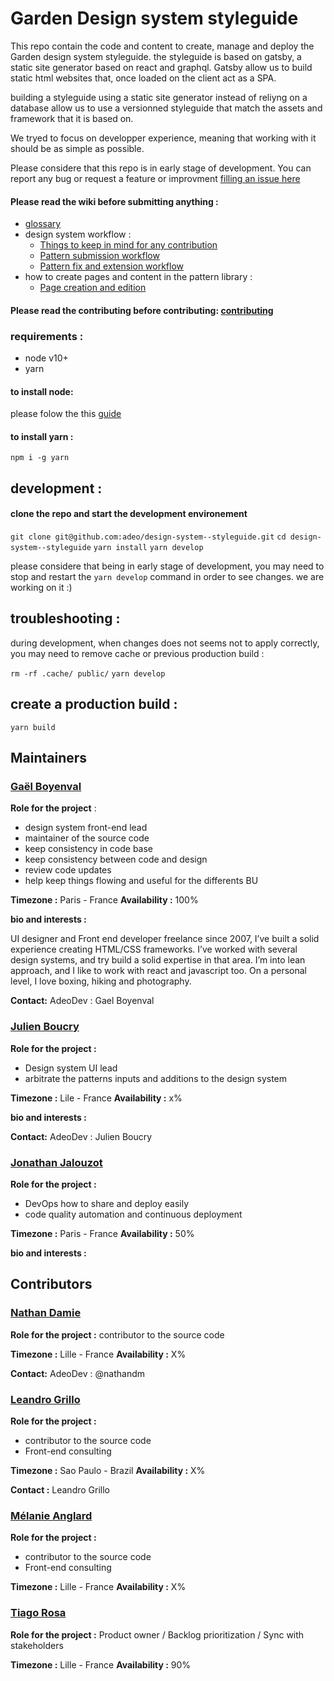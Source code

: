 # Garden Design system styleguide

This repo contain the code and content to create, manage and deploy the Garden design system styleguide.
the styleguide is based on gatsby, a static site generator based on react and graphql.
Gatsby allow us to build static html websites that, once loaded on the client act as a SPA.

building a styleguide using a static site generator instead of reliyng on a database allow us to use a versionned styleguide that match the assets and framework that it is based on.

We tryed to focus on developper experience, meaning that working with it should be as simple as possible.

Please considere that this repo is in early stage of development. You can report any bug or request a feature or improvment [filling an issue here](https://github.com/adeo/design-system--styleguide/issues)

#### Please read the wiki before submitting anything :

- [glossary](https://github.com/adeo/design-system--styleguide/wiki/Glossary)
- design system workflow :
  - [Things to keep in mind for any contribution](https://github.com/adeo/design-system--styleguide/wiki/Things-to-keep-in-mind-for-any-contribution)
  - [Pattern submission workflow](https://github.com/adeo/design-system--styleguide/wiki/New-pattern-submission-workflow)
  - [Pattern fix and extension workflow](https://github.com/adeo/design-system--styleguide/wiki/Pattern-fix-or-extension-workflow)
- how to create pages and content in the pattern library :
  - [Page creation and edition](https://github.com/adeo/design-system--styleguide/wiki/pages-creation-and-edition)

#### Please read the contributing before contributing: [contributing](https://github.com/adeo/design-system--styleguide/blob/master/CONTRIBUTING.md) 

### requirements :

- node v10+
- yarn

#### to install node:

please folow the this [guide](https://nodejs.org/en/download/package-manager/)

#### to install yarn :

`npm i -g yarn`

## development :

#### clone the repo and start the development environement

`git clone git@github.com:adeo/design-system--styleguide.git`
`cd design-system--styleguide`
`yarn install`
`yarn develop`

please considere that being in early stage of development, you may need to stop and restart the `yarn develop` command in order to see changes.
we are working on it :)

## troubleshooting :

during development, when changes does not seems not to apply correctly, you may need to remove cache or previous production build :

`rm -rf .cache/ public/`
`yarn develop`

## create a production build :

`yarn build`

## Maintainers

### [Gaël Boyenval](https://www.linkedin.com/in/gaël-boyenval-5b931415/)

**Role for the project** :

- design system front-end lead
- maintainer of the source code
- keep consistency in code base
- keep consistency between code and design
- review code updates
- help keep things flowing and useful for the differents BU

**Timezone :** Paris - France **Availability :** 100%

**bio and interests :**

UI designer and Front end developer freelance since 2007, I’ve built a solid experience creating HTML/CSS frameworks. I’ve worked with several design systems, and try build a solid expertise in that area.
I’m into lean approach, and I like to work with react and javascript too.
On a personal level, I love boxing, hiking and photography.

**Contact:**
AdeoDev : Gael Boyenval

### [Julien Boucry](https://www.linkedin.com/in/julien-boucry-48747467)

**Role for the project :**

- Design system UI lead
- arbitrate the patterns inputs and additions to the design system

**Timezone :** Lile - France **Availability :** x%

**bio and interests :**

**Contact:** AdeoDev : Julien Boucry

### [Jonathan Jalouzot](https://www.linkedin.com/in/jonathanjalouzot/)

**Role for the project :**

- DevOps how to share and deploy easily
- code quality automation and continuous deployment

**Timezone :** Paris - France **Availability :** 50%

**bio and interests :**

## Contributors

### [Nathan Damie](https://www.linkedin.com/in/ndamie/)

**Role for the project :** contributor to the source code

**Timezone :** Lille - France **Availability :** X%

**Contact:** AdeoDev : @nathandm

### [Leandro Grillo](https://www.linkedin.com/in/leandrocgrillo/)

**Role for the project :**

- contributor to the source code
- Front-end consulting

**Timezone :** Sao Paulo - Brazil **Availability :** X%

**Contact :** Leandro Grillo

### [Mélanie Anglard](https://www.linkedin.com/in/melanie-anglard-6540b164/)

**Role for the project :**

- contributor to the source code
- Front-end consulting

**Timezone :** Lille - France **Availability :** X%

### [Tiago Rosa](https://www.linkedin.com/in/tiagorosa/)

**Role for the project :** Product owner / Backlog prioritization / Sync with stakeholders

**Timezone :** Lille - France **Availability :** 90%

